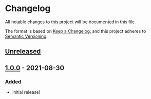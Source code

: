 # Changelog

All notable changes to this project will be documented in this file.

The format is based on [Keep a Changelog](https://keepachangelog.com/en/1.0.0/),
and this project adheres to [Semantic Versioning](https://semver.org/spec/v2.0.0.html).

## [Unreleased]

## [1.0.0] - 2021-08-30

### Added

- Initial release!

[unreleased]: https://github.com/davidtorosyan/letteropener/compare/v1.0.0...HEAD
[1.0.0]: https://github.com/davidtorosyan/letteropener/releases/tag/v1.0.0